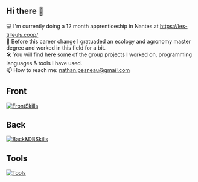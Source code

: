 ## Hi there 👋  

💻 I'm currently doing a 12 month apprenticeship in Nantes at https://les-tilleuls.coop/  
🌱 Before this career change I gratuaded an ecology and agronomy master degree and worked in this field for a bit.  
🛠 You will find here some of the group projects I worked on, programming languages & tools I have used.  
📫 How to reach me: nathan.pesneau@gmail.com

## Front 
[![FrontSkills](https://skillicons.dev/icons?i=html,css,react)](https://skillicons.dev)

## Back
[![Back&DBSkills](https://skillicons.dev/icons?i=php,symfony,js,python,java,spring,laravel,nodejs,r,mysql,postgres)](https://skillicons.dev)

## Tools 
[![Tools](https://skillicons.dev/icons?i=docker,postman,github,figma)](https://skillicons.dev)
